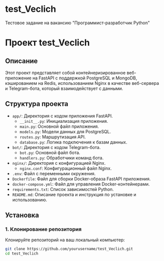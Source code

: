 # test_Veclich
Тестовое задание на вакансию "Программист-разработчик Python"
# Проект test_Veclich

## Описание

Этот проект представляет собой контейнеризированное веб-приложение на FastAPI с поддержкой PostgreSQL и MongoDB, кэшированием на Redis, использованием Nginx в качестве веб-сервера и Telegram-бота, который взаимодействует с данными.

## Структура проекта

- `app/`: Директория с кодом приложения FastAPI.
  - `__init__.py`: Инициализация приложения.
  - `main.py`: Основной файл приложения.
  - `models.py`: Модели данных для PostgreSQL.
  - `routes.py`: Маршрутизация API.
  - `database.py`: Логика подключения к базам данных.
- `bot/`: Директория с кодом Telegram-бота.
  - `bot.py`: Основной файл бота.
  - `handlers.py`: Обработчики команд бота.
- `nginx/`: Директория с конфигурацией Nginx.
  - `nginx.conf`: Конфигурационный файл Nginx.
- `.env`: Файл с переменными окружения.
- `Dockerfile`: Файл для сборки Docker-образа FastAPI приложения.
- `docker-compose.yml`: Файл для управления Docker-контейнерами.
- `requirements.txt`: Список зависимостей Python.
- `README.md`: Описание проекта и инструкция по установке и использованию.

## Установка

### 1. Клонирование репозитория

Клонируйте репозиторий на ваш локальный компьютер:

```bash
git clone https://github.com/yourusername/test_Veclich.git
cd test_Veclich